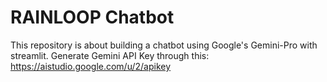 # RAINLOOP Chatbot
This repository is about building a chatbot using Google's Gemini-Pro with streamlit. Generate Gemini API Key through this: https://aistudio.google.com/u/2/apikey